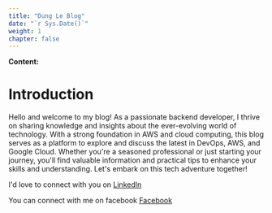 ```yaml
---
title: "Dung Le Blog"
date: "`r Sys.Date()`"
weight: 1
chapter: false
---
```


**Content:**

# Introduction

Hello and welcome to my blog! As a passionate backend developer, I thrive on sharing knowledge and insights about the ever-evolving world of technology. With a strong foundation in AWS and cloud computing, this blog serves as a platform to explore and discuss the latest in DevOps, AWS, and Google Cloud. Whether you're a seasoned professional or just starting your journey, you'll find valuable information and practical tips to enhance your skills and understanding. Let's embark on this tech adventure together!

I'd love to connect with you on [LinkedIn](https://www.linkedin.com/in/dungle250199)

You can connect with me on facebook [Facebook](https://www.facebook.com/benzylfomat/)
